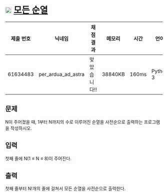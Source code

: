 # <img width="20px"  src="https://d2gd6pc034wcta.cloudfront.net/tier/8.svg" class="solvedac-tier"> [모든 순열](https://www.acmicpc.net/problem/10974) 

| 제출 번호 | 닉네임 | 채점 결과 | 메모리 | 시간 | 언어 | 코드 길이 |
|---|---|---|---|---|---|---|
|61634483|per_ardua_ad_astra|맞았습니다!! |38840KB|160ms|Python 3|247B|

## 문제
<p>N이 주어졌을 때, 1부터 N까지의 수로 이루어진 순열을 사전순으로 출력하는 프로그램을 작성하시오.</p>

## 입력
<p>첫째 줄에 N(1 ≤ N ≤ 8)이 주어진다. </p>

## 출력
<p>첫째 줄부터 N!개의 줄에 걸쳐서 모든 순열을 사전순으로 출력한다.</p>

